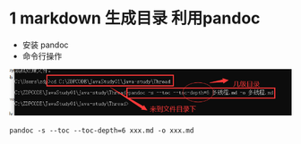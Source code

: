 # 1 markdown 生成目录 利用pandoc

- 安装 pandoc
- 命令行操作

![image-20201113172108756](杂乱.assets/image-20201113172108756.png)

`pandoc -s --toc --toc-depth=6 xxx.md -o xxx.md`
